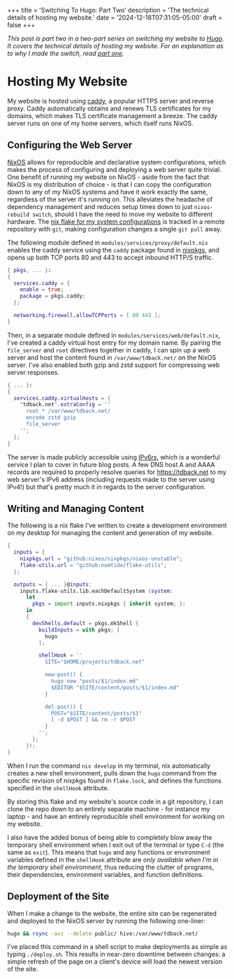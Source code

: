 +++
title = 'Switching To Hugo: Part Two'
description = 'The technical details of hosting my website.'
date = '2024-12-18T07:31:05-05:00'
draft = false
+++

*This post is part two in a two-part series on switching my website to
[Hugo](https://gohugo.io). It covers the technical details of hosting my
website. For an explanation as to why I made the switch, read
[part one](/posts/switching-to-hugo-one/).*

# Hosting My Website
My website is hosted using [caddy](https://caddyserver.com), a popular HTTPS
server and reverse proxy. Caddy automatically obtains and renews TLS
certificates for my domains, which makes TLS certificate management a breeze.
The caddy server runs on one of my home servers, which itself runs NixOS.

## Configuring the Web Server
[NixOS](https://nixos.org) allows for reproducible and declarative system
configurations, which makes the process of configuring and deploying a web
server quite trivial. One benefit of running my website on NixOS - aside from
the fact that NixOS is my distribution of choice - is that I can copy the
configuration down to any of my NixOS systems and have it work exactly the
same, regardless of the server it's running on. This alleviates the headache of
dependency management and reduces setup times down to just
`nixos-rebuild switch`, should I have the need to move my website to different
hardware. The [nix flake for my system
configurations](https://github.com/tdback/nix-config) is tracked in a remote
repository with `git`, making configuration changes a single `git pull` away.

The following module defined in `modules/services/proxy/default.nix` enables
the caddy service using the `caddy` package found in
[nixpkgs](https://search.nixos.org/packages?channel=24.11&query=caddy),
and opens up both TCP ports 80 and 443 to accept inbound HTTP/S traffic.
```nix
{ pkgs, ... }:
{
  services.caddy = {
    enable = true;
    package = pkgs.caddy;
  };

  networking.firewall.allowTCPPorts = [ 80 443 ];
}
```

Then, in a separate module defined in `modules/services/web/default.nix`, I've
created a caddy virtual host entry for my domain name. By pairing the
`file_server` and `root` directives together in caddy, I can spin up a web
server and host the content found in `/var/www/tdback.net/` on the NixOS
server. I've also enabled both gzip and zstd support for compressing web server
responses.

```nix
{ ... }:
{
  services.caddy.virtualHosts = {
    "tdback.net".extraConfig = ''
      root * /var/www/tdback.net/
      encode zstd gzip
      file_server
    '';
  };
}
```

The server is made publicly accessible using [IPv6rs](https://ipv6.rs), which
is a wonderful service I plan to cover in future blog posts. A few DNS host A
and AAAA records are required to properly resolve queries for
https://tdback.net to my web server's IPv6 address (including requests made to
the server using IPv4!) but that's pretty much it in regards to the server
configuration.

## Writing and Managing Content
The following is a nix flake I've written to create a development environment
on my desktop for managing the content and generation of my website.

```nix
{
  inputs = {
    nixpkgs.url = "github:nixos/nixpkgs/nixos-unstable";
    flake-utils.url = "github:numtide/flake-utils";
  };

  outputs = { ... }@inputs:
    inputs.flake-utils.lib.eachDefaultSystem (system:
      let
        pkgs = import inputs.nixpkgs { inherit system; };
      in
      {
        devShells.default = pkgs.mkShell {
          buildInputs = with pkgs; [
            hugo
          ];

          shellHook = ''
            SITE="$HOME/projects/tdback.net"

            new-post() {
              hugo new "posts/$1/index.md"
              $EDITOR "$SITE/content/posts/$1/index.md"
            }

            del-post() {
              POST="$SITE/content/posts/$1"
              [ -d $POST ] && rm -r $POST
            }
          '';
        };
      });
}
```

When I run the command `nix develop` in my terminal, nix automatically creates
a new shell environment, pulls down the `hugo` command from the specific
revision of nixpkgs found in `flake.lock`, and defines the functions specified
in the `shellHook` attribute.

By storing this flake and my website's source code in a git repository, I can
clone the repo down to an entirely separate machine - for instance my laptop -
and have an entirely reproducible shell environment for working on my website.

I also have the added bonus of being able to completely blow away the temporary
shell environment when I exit out of the terminal or type `C-d` (the same as
`exit`). This means that `hugo` and any functions or environment variables
defined in the `shellHook` attribute are *only available when I'm in the
temporary shell environment*, thus reducing the clutter of programs, their
dependencies, environment variables, and function definitions.

## Deployment of the Site
When I make a change to the website, the entire site can be regenerated and
deployed to the NixOS server by running the following one-liner:

```bash
hugo && rsync -avz --delete public/ hive:/var/www/tdback.net/
```

I've placed this command in a shell script to make deployments as simple as
typing `./deploy.sh`. This results in near-zero downtime between changes: a
simple refresh of the page on a client's device will load the newest version of
the site.
